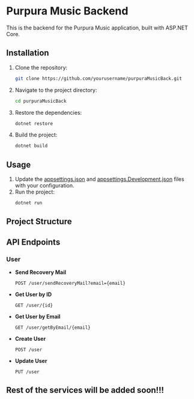 # Purpura Music Backend

This is the backend for the Purpura Music application, built with ASP.NET Core.

## Installation

1. Clone the repository:
    ```sh
    git clone https://github.com/yourusername/purpuraMusicBack.git
    ```
2. Navigate to the project directory:
    ```sh
    cd purpuraMusicBack
    ```
3. Restore the dependencies:
    ```sh
    dotnet restore
    ```
4. Build the project:
    ```sh
    dotnet build
    ```

## Usage

1. Update the [appsettings.json](http://_vscodecontentref_/1) and [appsettings.Development.json](http://_vscodecontentref_/2) files with your configuration.
2. Run the project:
    ```sh
    dotnet run
    ```

## Project Structure


## API Endpoints

### User

- **Send Recovery Mail**
    ```http
    POST /user/sendRecoveryMail?email={email}
    ```
- **Get User by ID**
    ```http
    GET /user/{id}
    ```
- **Get User by Email**
    ```http
    GET /user/getByEmail/{email}
    ```
- **Create User**
    ```http
    POST /user
    ```
- **Update User**
    ```http
    PUT /user
    ```

## Rest of the services will be added soon!!!
